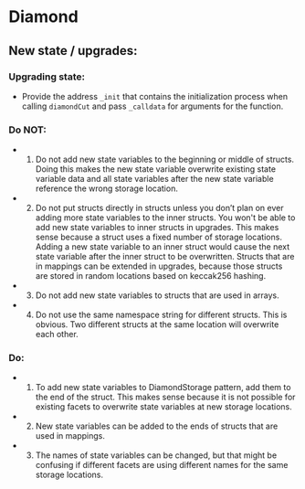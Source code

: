 # Diamond

## New state / upgrades:

### Upgrading state:

-   Provide the address `_init` that contains the initialization process when calling `diamondCut` and pass `_calldata` for arguments for the function.

### Do NOT:

-   1. Do not add new state variables to the beginning or middle of structs. Doing this makes the new state variable overwrite existing state variable data and all state variables after the new state variable reference the wrong storage location.

-   2. Do not put structs directly in structs unless you don’t plan on ever adding more state variables to the inner structs. You won't be able to add new state variables to inner structs in upgrades. This makes sense because a struct uses a fixed number of storage locations. Adding a new state variable to an inner struct would cause the next state variable after the inner struct to be overwritten. Structs that are in mappings can be extended in upgrades, because those structs are stored in random locations based on keccak256 hashing.

-   3. Do not add new state variables to structs that are used in arrays.

-   4. Do not use the same namespace string for different structs. This is obvious. Two different structs at the same location will overwrite each other.

### Do:

-   1. To add new state variables to DiamondStorage pattern, add them to the end of the struct. This makes sense because it is not possible for existing facets to overwrite state variables at new storage locations.

-   2. New state variables can be added to the ends of structs that are used in mappings.

-   3. The names of state variables can be changed, but that might be confusing if different facets are using different names for the same storage locations.
